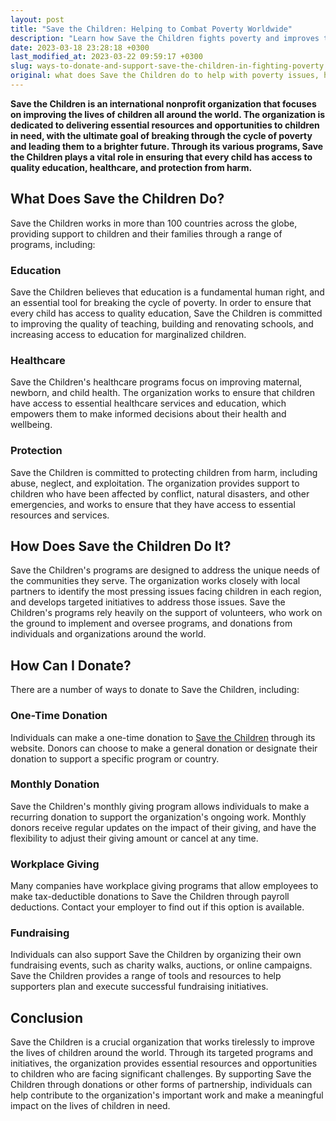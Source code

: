 ```yaml
---
layout: post
title: "Save the Children: Helping to Combat Poverty Worldwide"
description: "Learn how Save the Children fights poverty and improves the lives of children around the world through education, health, and protection programs. Find out how you can donate and make a difference today."
date: 2023-03-18 23:28:18 +0300
last_modified_at: 2023-03-22 09:59:17 +0300
slug: ways-to-donate-and-support-save-the-children-in-fighting-poverty
original: what does Save the Children do to help with poverty issues, how do they do it, how can i donate?
---
```

**Save the Children is an international nonprofit organization that focuses on improving the lives of children all around the world. The organization is dedicated to delivering essential resources and opportunities to children in need, with the ultimate goal of breaking through the cycle of poverty and leading them to a brighter future. Through its various programs, Save the Children plays a vital role in ensuring that every child has access to quality education, healthcare, and protection from harm.**

## What Does Save the Children Do?

Save the Children works in more than 100 countries across the globe, providing support to children and their families through a range of programs, including:

### Education

Save the Children believes that education is a fundamental human right, and an essential tool for breaking the cycle of poverty. In order to ensure that every child has access to quality education, Save the Children is committed to improving the quality of teaching, building and renovating schools, and increasing access to education for marginalized children.

### Healthcare

Save the Children's healthcare programs focus on improving maternal, newborn, and child health. The organization works to ensure that children have access to essential healthcare services and education, which empowers them to make informed decisions about their health and wellbeing.

### Protection

Save the Children is committed to protecting children from harm, including abuse, neglect, and exploitation. The organization provides support to children who have been affected by conflict, natural disasters, and other emergencies, and works to ensure that they have access to essential resources and services.

## How Does Save the Children Do It?

Save the Children's programs are designed to address the unique needs of the communities they serve. The organization works closely with local partners to identify the most pressing issues facing children in each region, and develops targeted initiatives to address those issues. Save the Children's programs rely heavily on the support of volunteers, who work on the ground to implement and oversee programs, and donations from individuals and organizations around the world.

## How Can I Donate?

There are a number of ways to donate to Save the Children, including:

### One-Time Donation

Individuals can make a one-time donation to [Save the Children](https://www.savethechildren.net/) through its website. Donors can choose to make a general donation or designate their donation to support a specific program or country.

### Monthly Donation

Save the Children's monthly giving program allows individuals to make a recurring donation to support the organization's ongoing work. Monthly donors receive regular updates on the impact of their giving, and have the flexibility to adjust their giving amount or cancel at any time.

### Workplace Giving

Many companies have workplace giving programs that allow employees to make tax-deductible donations to Save the Children through payroll deductions. Contact your employer to find out if this option is available.

### Fundraising

Individuals can also support Save the Children by organizing their own fundraising events, such as charity walks, auctions, or online campaigns. Save the Children provides a range of tools and resources to help supporters plan and execute successful fundraising initiatives.

## Conclusion

Save the Children is a crucial organization that works tirelessly to improve the lives of children around the world. Through its targeted programs and initiatives, the organization provides essential resources and opportunities to children who are facing significant challenges. By supporting Save the Children through donations or other forms of partnership, individuals can help contribute to the organization's important work and make a meaningful impact on the lives of children in need.